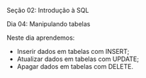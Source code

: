Seção 02: Introdução à SQL

Dia 04: Manipulando tabelas

Neste dia aprendemos: 
- Inserir dados em tabelas com INSERT;
- Atualizar dados em tabelas com UPDATE;
- Apagar dados em tabelas com DELETE.
